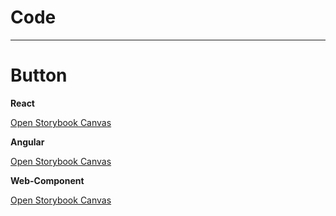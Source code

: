 
# Code

---

# Button

  
**React**  
  
  
[Open Storybook Canvas](https://6195b518b76f57003aa69b4c-ynczzfqqyq.chromatic.com?args=active%3Atrue%3Balign%3Aleft%3Bhovered%3Atrue%3Bsize%3Arelative%3Bstyle%3A%21null&addons=1&stories=0&panel=true&nav=false&path=%2Fstory%2Fbuttons-button--brick-shape)  
  
  
**Angular**  
  
[Open Storybook Canvas](https://6195b518b76f57003aa69b4c-ynczzfqqyq.chromatic.com?args=active%3Atrue%3Balign%3Aleft%3Bhovered%3Atrue%3Bsize%3Arelative%3Bstyle%3A%21null&addons=1&stories=0&panel=true&nav=false&path=%2Fstory%2Fbuttons-button--brick-shape)  
  
  
  
**Web-Component**  
  
  
[Open Storybook Canvas](https://6195b518b76f57003aa69b4c-ynczzfqqyq.chromatic.com?args=active%3Atrue%3Balign%3Aleft%3Bhovered%3Atrue%3Bsize%3Arelative%3Bstyle%3A%21null&addons=1&stories=0&panel=true&nav=false&path=%2Fstory%2Fbuttons-button--brick-shape)  
  
